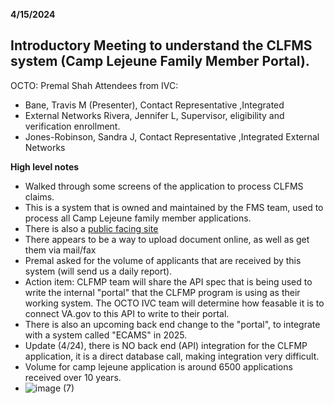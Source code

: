 **4/15/2024**

## Introductory Meeting to understand the CLFMS system (Camp Lejeune Family Member Portal).

 OCTO: Premal Shah
 Attendees from IVC: 

 - Bane, Travis M (Presenter), Contact Representative ,Integrated
  - External Networks  Rivera, Jennifer L, Supervisor, eligibility and verification enrollment.  
  - Jones-Robinson, Sandra J, Contact Representative ,Integrated External Networks
    
   **High level notes**
  - Walked through some screens of the application to process CLFMS claims.
  - This is a system that is owned and maintained by the FMS team, used
    to process all Camp Lejeune family member applications.
 - There is also a [public facing site](4/15/2024%20Introductory%20Meeting%20to%20understand%20the%20CLFMS%20system%20%28Camp%20Lejeune%20Famiy%20Member%20Portal%29.%20This%20is%20a%20system%20that%20is%20owned%20and%20maintained%20by%20the%20FMS%20team,%20used%20to%20process%20all%20camp%20leguguene%20family%20member%20applications.%20There%20is%20also%20a%20public%20facing%20site%20https://www.clfamilymembers.fsc.va.gov/App/StepApplicant)
 - There appears to be a way to upload document online, as well as get them via mail/fax
 - Premal asked for the volume of applicants that are received by this system (will send us a daily report).
 - Action item: CLFMP team will share the API spec that is being used to write the internal "portal" that the CLFMP program is using as their working system.  The OCTO IVC team will determine how feasable it is to connect VA.gov to this API to write to their portal.
- There is also an upcoming back end change to the "portal", to integrate with a system called "ECAMS" in 2025.
- Update (4/24), there is NO back end (API) integration for the CLFMP application, it is a direct database call, making integration very difficult.
- Volume for camp lejeune application is around 6500 applications received over 10 years.
- ![image (7)](https://github.com/department-of-veterans-affairs/va.gov-team/assets/49729315/05a7961b-5c4b-487a-b617-c3e678d4a80c)
